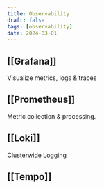 ```yaml
---
title: Observability
draft: false
tags: [observability]
date: 2024-03-01
---
```


## [[Grafana]]
Visualize metrics, logs & traces

## [[Prometheus]]
Metric collection & processing.

## [[Loki]]
Clusterwide Logging

## [[Tempo]]